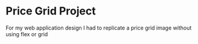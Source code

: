 # Price Grid Project

For my web application design I had to replicate a price grid image without using flex or grid
